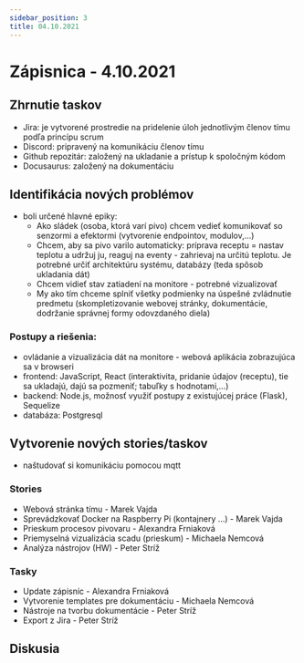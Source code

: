 ```yaml
---
sidebar_position: 3
title: 04.10.2021
---
```


# Zápisnica - 4.10.2021

## Zhrnutie taskov

- Jira: je vytvorené prostredie na pridelenie úloh jednotlivým členov tímu podľa princípu scrum
- Discord: pripravený na komunikáciu členov tímu
- Github repozitár: založený na ukladanie a prístup k spoločným kódom
- Docusaurus: založený na dokumentáciu

## Identifikácia nových problémov

- boli určené hlavné epiky:
  - Ako sládek (osoba, ktorá varí pivo) chcem vedieť komunikovať so senzormi a efektormi (vytvorenie endpointov, modulov,...)
  - Chcem, aby sa pivo varilo automaticky: príprava receptu = nastav teplotu a udržuj ju, reaguj na eventy - zahrievaj na určitú teplotu. Je potrebné určiť architektúru systému, databázy (teda spôsob ukladania dát)
  - Chcem vidieť stav zatiadení na monitore - potrebné vizualizovať
  - My ako tím chceme splniť všetky podmienky na úspešné zvládnutie predmetu (skompletizovanie webovej stránky, dokumentácie, dodržanie správnej formy odovzdaného diela)

### Postupy a riešenia:

- ovládanie a vizualizácia dát na monitore - webová aplikácia zobrazujúca sa v browseri
- frontend: JavaScript, React (interaktivita, pridanie údajov (receptu), tie sa ukladajú, dajú sa pozmeniť; tabuľky s hodnotami,...)
- backend: Node.js, možnosť využiť postupy z existujúcej práce (Flask), Sequelize
- databáza: Postgresql

## Vytvorenie nových stories/taskov

- naštudovať si komunikáciu pomocou mqtt

### Stories

- Webová stránka tímu - Marek Vajda
- Sprevádzkovať Docker na Raspberry Pi (kontajnery ...) - Marek Vajda
- Prieskum procesov pivovaru - Alexandra Frniaková
- Priemyselná vizualizácia scadu (prieskum) - Michaela Nemcová
- Analýza nástrojov (HW) - Peter Stríž

### Tasky

- Update zápisníc - Alexandra Frniaková
- Vytvorenie templates pre dokumentáciu - Michaela Nemcová
- Nástroje na tvorbu dokumentácie - Peter Stríž
- Export z Jira - Peter Stríž

## Diskusia
